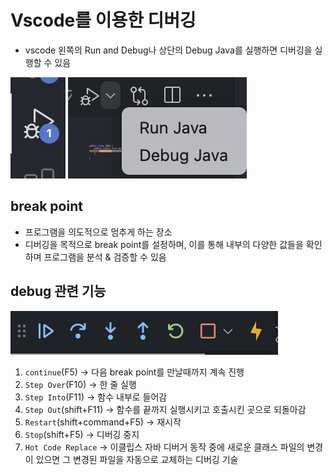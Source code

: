 # Vscode를 이용한 디버깅
- vscode 왼쪽의 Run and Debug나 상단의 Debug Java를 실행하면 디버깅을 실행할 수 있음

![Alt text](./images/5.png)
![Alt text](./images/6.png)

## break point
- 프로그램을 의도적으로 멈추게 하는 장소
- 디버깅을 목적으로 break point를 설정하며, 이를 통해 내부의 다양한 값들을 확인하며 프로그램을 분석 & 검증할 수 있음

## debug 관련 기능

![Alt text](./images/7.png)

1. `continue`(F5) -> 다음 break point를 만날때까지 계속 진행
2. `Step Over`(F10) -> 한 줄 실행
3. `Step Into`(F11) -> 함수 내부로 들어감
4. `Step Out`(shift+F11) -> 함수를 끝까지 실행시키고 호출시킨 곳으로 되돌아감 
5. `Restart`(shift+command+F5) -> 재시작 
6. `Stop`(shift+F5) -> 디버깅 중지
7. `Hot Code Replace` -> 이클립스 자바 디버거 동작 중에 새로운 클래스 파일의 변경이 있으면 그 변경된 파일을 자동으로 교체하는 디버깅 기술